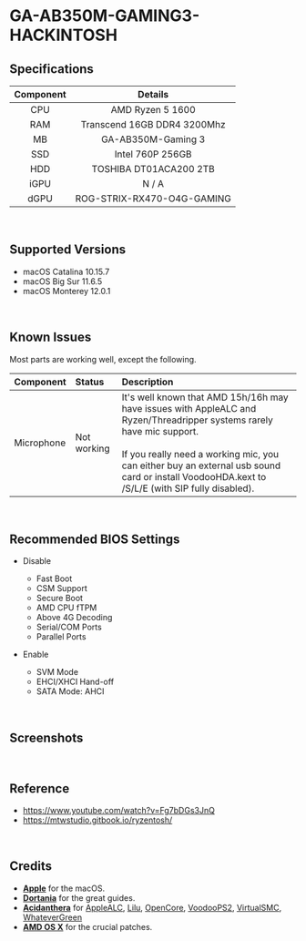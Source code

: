 # GA-AB350M-GAMING3-HACKINTOSH

## Specifications
| Component | Details |
|:---:|:---:|
| CPU | AMD Ryzen 5 1600 |
| RAM | Transcend 16GB DDR4 3200Mhz |
| MB | GA-AB350M-Gaming 3 |
| SSD | Intel 760P 256GB |
| HDD | TOSHIBA DT01ACA200 2TB |
| iGPU | N / A |
| dGPU | ROG-STRIX-RX470-O4G-GAMING |
<br>

## Supported Versions
- macOS Catalina 10.15.7
- macOS Big Sur 11.6.5
- macOS Monterey 12.0.1
<br>

## Known Issues
Most parts are working well, except the following.

| Component | Status | Description |
|:---|:---|:---|
| Microphone | Not working | It's well known that AMD 15h/16h may have issues with AppleALC and Ryzen/Threadripper systems rarely have mic support.<br><br>If you really need a working mic, you can either buy an external usb sound card or install VoodooHDA.kext to /S/L/E (with SIP fully disabled).  |

<br>

## Recommended BIOS Settings
  - Disable
    - Fast Boot
    - CSM Support
    - Secure Boot
    - AMD CPU fTPM
    - Above 4G Decoding
    - Serial/COM Ports
    - Parallel Ports
	
	
  - Enable
    - SVM Mode
    - EHCI/XHCI Hand-off
    - SATA Mode: AHCI
<br>

## Screenshots
<br>

## Reference
- <https://www.youtube.com/watch?v=Fg7bDGs3JnQ>
- <https://mtwstudio.gitbook.io/ryzentosh/>
<br>

## Credits
- [**Apple**](https://www.apple.com/tw/) for the macOS.
- [**Dortania**](https://github.com/dortania) for the great guides.
- [**Acidanthera**](https://github.com/acidanthera) for [AppleALC](https://github.com/acidanthera/AppleALC), [Lilu](https://github.com/acidanthera/Lilu), [OpenCore](https://github.com/acidanthera/OpenCorePkg), [VoodooPS2](https://github.com/acidanthera/VoodooPS2), [VirtualSMC](https://github.com/acidanthera/VirtualSMC), [WhateverGreen](https://github.com/acidanthera/WhateverGreen)
- [**AMD OS X**](https://github.com/AMD-OSX/AMD_Vanilla) for the crucial patches.

